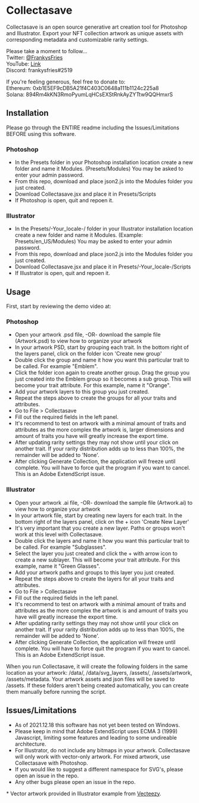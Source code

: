 # Collectasave
<p>Collectasave is an open source generative art creation tool for Photoshop and Illustrator. Export your NFT collection artwork as unique assets with corresponding metadata and customizable rarity settings.</p>

<p>Please take a moment to follow...
  <br />Twitter: <a href="https://twitter.com/FrankysFries">@FrankysFries</a>
  <br />YouTube: <a href="https://www.youtube.com/channel/UCXLkyqoSEuZ6iHMFn2QiGLg">Link</a>
<br />Discord: frankysfries#2519
</p>

<p>If you're feeling generous, feel free to donate to:
<br />Ethereum: 0xb1E5EF9cDB5A21f4C403C0648a111b1124c225a8
<br />Solana: 894Rm4kKN3RmoPyumLqHCsEXStRnkAyZYTtw9QQHmxrS</p>

<h2>Installation</h2>
<p>Please go through the ENTIRE readme including the Issues/Limitations BEFORE using this software.
<h3>Photoshop</h3>
<ul>
<li>In the Presets folder in your Photoshop installation location create a new folder and name it Modules. (Presets/Modules) You may be asked to enter your admin password.</li>
<li>From this repo, download and place json2.js into the Modules folder you just created.</li>
<li>Download Collectasave.jsx and place it in Presets/Scripts</li>
  <li>If Photoshop is open, quit and repoen it.</li>
</ul>
<h3>Illustrator</h3>
<ul>
<li>In the Presets/-Your_locale-/ folder in your Illustrator installation location create a new folder and name it Modules. (Example: Presets/en_US/Modules) You may be asked to enter your admin password.</li>
<li>From this repo, download and place json2.js into the Modules folder you just created.</li>
<li>Download Collectasave.jsx and place it in Presets/-Your_locale-/Scripts</li>
  <li>If Illustrator is open, quit and repoen it.</li>
</ul>
<h2>Usage</h2>
<p>First, start by reviewing the demo video at: </p>
<h3>Photoshop</h3>
<ul>
  <li>Open your artwork .psd file, -OR- download the sample file (Artwork.psd) to view how to organize your artwork</li>
  <li>In your artwork PSD, start by grouping each trait. In the bottom right of the layers panel, click on the folder icon 'Create new group'</li>
  <li>Double click the group and name it how you want this particular trait to be called. For example "Emblem".</li>
  <li>Click the folder icon again to create another group. Drag the group you just created into the Emblem group so it becomes a sub group. This will become your trait attribute. For this example, name it "Orange".</li>
  <li>Add your artwork layers to this group you just created.</li>
  <li>Repeat the steps above to create the groups for all your traits and attributes.</li>
  <li>Go to File > Collectasave</li>
  <li>Fill out the required fields in the left panel.</li>
  <li>It's recommend to test on artwork with a minimal amount of traits and attributes as the more complex the artwork is, larger dimensions and amount of traits you have will greatly increase the export time.</li>
  <li>After updating rarity settings they may not show until your click on another trait. If your rarity distribution adds up to less than 100%, the remainder will be added to 'None'.</li>
  <li>After clicking Generate Collection, the application will freeze until complete. You will have to force quit the program if you want to cancel. This is an Adobe ExtendScript issue.
</ul>
  <h3>Illustrator</h3>
<ul>
  <li>Open your artwork .ai file, -OR- download the sample file (Artwork.ai) to view how to organize your artwork</li>
  <li>In your artwork file, start by creating new layers for each trait. In the bottom right of the layers panel, click on the + icon 'Create New Layer'</li>
  <li>It's very important that you create a new layer. Paths or groups won't work at this level with Collectasave.</li>
  <li>Double click the layers and name it how you want this particular trait to be called. For example "Subglasses".</li>
  <li>Select the layer you just created and click the + with arrow icon to create a new sublayer. This will become your trait attribute. For this example, name it "Green Glasses".</li>
  <li>Add your artwork paths and groups to this layer you just created.</li>
  <li>Repeat the steps above to create the layers for all your traits and attributes.</li>
  <li>Go to File > Collectasave</li>
  <li>Fill out the required fields in the left panel.</li>
  <li>It's recommend to test on artwork with a minimal amount of traits and attributes as the more complex the artwork is and amount of traits you have will greatly increase the export time.</li>
  <li>After updating rarity settings they may not show until your click on another trait. If your rarity distribution adds up to less than 100%, the remainder will be added to 'None'.</li>
  <li>After clicking Generate Collection, the application will freeze until complete. You will have to force quit the program if you want to cancel. This is an Adobe ExtendScript issue.
</ul>
<p>When you run Collectasave, it will create the following folders in the same location as your artwork: /data/, /data/svg_layers, /assets/, /assets/artwork, /assets/metadata. Your artwork assets and json files will be saved to /assets. If these folders aren't being created automatically, you can create them manually before running the script.
<h2>Issues/Limitations</h2>
<ul>
  <li>As of 2021.12.18 this software has not yet been tested on Windows.</li>
  <li>Please keep in mind that Adobe ExtendScript uses ECMA 3 (1999) Javascript, limiting some features and leading to some undireable architecture.</li>
  <li>For Illustrator, do not include any bitmaps in your artwork. Collectasave will only work with vector-only artwork. For mixed artwork, use Collectasave with Photoshop.</li>
  <li>If you would like to suggest a different namespace for SVG's, please open an issue in the repo.</li>
  <li>Any other bugs please open an issue in the repo.</li>
  </ul>
  <p>* Vector artwork provided in Illustrator example from <a href="https://vecteezy.com">Vecteezy</a>.
